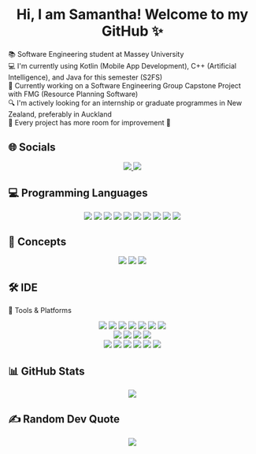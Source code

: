 <h1 align="center">Hi, I am Samantha! Welcome to my GitHub ✨</h2>

📚 Software Engineering student at Massey University <br>
💻 I'm currently using Kotlin (Mobile App Development), C++ (Artificial Intelligence), and Java for this semester (S2FS) <br>
💼 Currently working on a Software Engineering Group Capstone Project with FMG (Resource Planning Software)<br>
🔍 I'm actively looking for an internship or graduate programmes in New Zealand, preferably in Auckland <br>
🔧 Every project has more room for improvement 🫶 <br>


## 🌐 Socials
<p align="center">
  <a href="https://linkedin.com/in/samantha-quilat/">
    <img src="https://img.shields.io/badge/LinkedIn-%230077B5.svg?logo=linkedin&logoColor=white" />
  </a>
  <a href="mailto:smquilat@gmail.com">
    <img src="https://img.shields.io/badge/Email-D14836?logo=gmail&logoColor=white" />
  </a>
</p>

## 💻 Programming Languages
<p align="center"> 
  <img src="https://img.shields.io/badge/python-3670A0?style=for-the-badge&logo=python&logoColor=ffdd54" /> 
  <img src="https://img.shields.io/badge/sql-%230074C1.svg?style=for-the-badge&logo=sqlite&logoColor=white" /> 
  <img src="https://img.shields.io/badge/c++-%2300599C.svg?style=for-the-badge&logo=c%2B%2B&logoColor=white" /> 
  <img src="https://img.shields.io/badge/html5-%23E34F26.svg?style=for-the-badge&logo=html5&logoColor=white" /> 
  <img src="https://img.shields.io/badge/css3-%231572B6.svg?style=for-the-badge&logo=css3&logoColor=white" /> 
  <img src="https://img.shields.io/badge/javascript-%23F7DF1E.svg?style=for-the-badge&logo=javascript&logoColor=black" /> 
  <img src="https://img.shields.io/badge/java-%23ED8B00.svg?style=for-the-badge&logo=openjdk&logoColor=white" /> 
  <img src="https://img.shields.io/badge/c%23-%23239120.svg?style=for-the-badge&logo=csharp&logoColor=white" /> 
  <img src="https://img.shields.io/badge/haskell-5e5086?style=for-the-badge&logo=haskell&logoColor=white" /> 
  <img src="https://img.shields.io/badge/rust-%23000000.svg?style=for-the-badge&logo=rust&logoColor=white" /> 
</p>

## 🧠 Concepts
<p align="center"> 
  <img src="https://img.shields.io/badge/Machine%20Learning%20Fundamentals-%2300C4CC.svg?style=for-the badge&logo=tensorflow&logoColor=white" /> 
  <img src="https://img.shields.io/badge/Networking%20Basics-%23026AA7.svg?style=for-the-badge&logo=cisco&logoColor=white" /> 
  <img src="https://img.shields.io/badge/Cloud%20Computing%20Basics-%23FF9900.svg?style=for-the-badge&logo=amazon-aws&logoColor=white" /> </p>

## 🛠️ IDE
🧰 Tools & Platforms
<p align="center"> 
  <img src="https://img.shields.io/badge/git-%23F05033.svg?style=for-the-badge&logo=git&logoColor=white" /> 
  <img src="https://img.shields.io/badge/github-%23181717.svg?style=for-the-badge&logo=github&logoColor=white" /> 
  <img src="https://img.shields.io/badge/sqlite-%23003B57.svg?style=for-the-badge&logo=sqlite&logoColor=white" /> 
  <img src="https://img.shields.io/badge/visual%20studio%20code-%23007ACC.svg?style=for-the-badge&logo=visual-studio-code&logoColor=white" /> 
  <img src="https://img.shields.io/badge/intellij%20idea-000000.svg?style=for-the-badge&logo=intellij-idea&logoColor=white" /> 
  <img src="https://img.shields.io/badge/jupyter-%23F37626.svg?style=for-the-badge&logo=jupyter&logoColor=white" /> 
  <img src="https://img.shields.io/badge/google%20colab-F9AB00?style=for-the-badge&logo=google-colab&logoColor=white" /> <br/> 
  <img src="https://img.shields.io/badge/MS%20Office-217346?style=for-the-badge&logo=microsoft-office&logoColor=white" /> 
  <img src="https://img.shields.io/badge/Excel-217346?style=for-the-badge&logo=microsoft-excel&logoColor=white" /> 
  <img src="https://img.shields.io/badge/PowerPoint-B7472A?style=for-the-badge&logo=microsoft-powerpoint&logoColor=white" /> 
  <img src="https://img.shields.io/badge/Word-2B579A?style=for-the-badge&logo=microsoft-word&logoColor=white" /> <br/> 
  <img src="https://img.shields.io/badge/Zoom-2D8CFF?style=for-the-badge&logo=zoom&logoColor=white" /> 
  <img src="https://img.shields.io/badge/Microsoft%20Teams-464EB8?style=for-the-badge&logo=microsoft-teams&logoColor=white" /> 
  <img src="https://img.shields.io/badge/Emails-D14836?style=for-the-badge&logo=gmail&logoColor=white" /> 
  <img src="https://img.shields.io/badge/Canva-%2300C4CC.svg?style=for-the-badge&logo=Canva&logoColor=white" />
  <img src="https://img.shields.io/badge/Trello-%23026AA7.svg?style=for-the-badge&logo=Trello&logoColor=white" />
  <img src="https://img.shields.io/badge/Figma-%23F24E1E.svg?style=for-the-badge&logo=Figma&logoColor=white" />
</p>

## 📊 GitHub Stats
<p align="center">
  <img src="https://github-readme-stats.vercel.app/api/top-langs/?username=smaxerene&theme=tokyonight&hide_border=true&include_all_commits=false&count_private=false&layout=compact" />
</p>


## ✍️ Random Dev Quote
<p align="center">
  <img src="https://quotes-github-readme.vercel.app/api?type=vetical&theme=tokyonight" />
</p>
